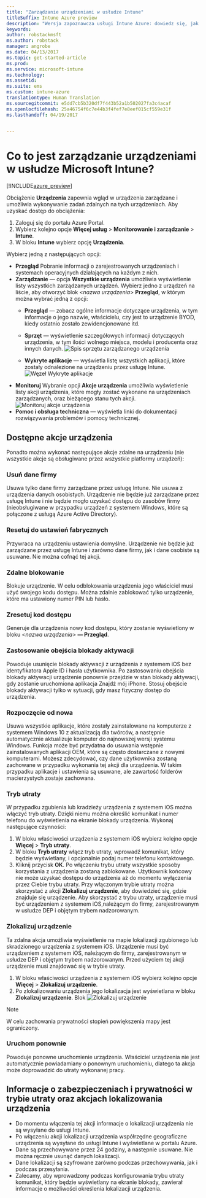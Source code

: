 ```yaml
---
title: "Zarządzanie urządzeniami w usłudze Intune"
titleSuffix: Intune Azure preview
description: "Wersja zapoznawcza usługi Intune Azure: dowiedz się, jak wyświetlać urządzenia zarządzane za pomocą usługi Intune i wykonywać na nich różne operacje."
keywords: 
author: robstackmsft
ms.author: robstack
manager: angrobe
ms.date: 04/13/2017
ms.topic: get-started-article
ms.prod: 
ms.service: microsoft-intune
ms.technology: 
ms.assetid: 
ms.suite: ems
ms.custom: intune-azure
translationtype: Human Translation
ms.sourcegitcommit: e5dd7cb5b320df7f443b52a1b502027fa3c4acaf
ms.openlocfilehash: 25a46754f6c7e44b3f4fef7e8eef015cf559e31f
ms.lasthandoff: 04/19/2017


---
```


# <a name="what-is-microsoft-intune-device-management"></a>Co to jest zarządzanie urządzeniami w usłudze Microsoft Intune?


[!INCLUDE[azure_preview](../includes/azure_preview.md)]

Obciążenie **Urządzenia** zapewnia wgląd w urządzenia zarządzane i umożliwia wykonywanie zadań zdalnych na tych urządzeniach. Aby uzyskać dostęp do obciążenia:

1. Zaloguj się do portalu Azure Portal.
2. Wybierz kolejno opcje **Więcej usług** > **Monitorowanie i zarządzanie** > **Intune**.
3. W bloku **Intune** wybierz opcję **Urządzenia**.

Wybierz jedną z następujących opcji:

- **Przegląd** Pobranie informacji o zarejestrowanych urządzeniach i systemach operacyjnych działających na każdym z nich.
- **Zarządzanie** — opcja **Wszystkie urządzenia** umożliwia wyświetlenie listy wszystkich zarządzanych urządzeń.
    Wybierz jedno z urządzeń na liście, aby otworzyć blok <*nazwa urządzenia*> **Przegląd**, w którym można wybrać jedną z opcji:
    - **Przegląd** — zobacz ogólne informacje dotyczące urządzenia, w tym informacje o jego nazwie, właścicielu, czy jest to urządzenie BYOD, kiedy ostatnio zostało zewidencjonowane itd.

    - **Sprzęt** — wyświetlenie szczegółowych informacji dotyczących urządzenia, w tym ilości wolnego miejsca, modelu i producenta oraz innych danych.
    ![Spis sprzętu zarządzanego urządzenia](./media/hardware-inventory.png)
    - **Wykryte aplikacje** — wyświetla listę wszystkich aplikacji, które zostały odnalezione na urządzeniu przez usługę Intune.
    ![Węzeł Wykryte aplikacje](./media/detected-applications.png)
- **Monitoruj** Wybranie opcji **Akcje urządzenia** umożliwia wyświetlenie listy akcji urządzenia, które mogły zostać wykonane na urządzeniach zarządzanych, oraz bieżącego stanu tych akcji.
![Monitoruj akcje urządzenia](./media/monitor-device-actions.png)
- **Pomoc i obsługa techniczna** — wyświetla linki do dokumentacji rozwiązywania problemów i pomocy technicznej.

## <a name="available-device-actions"></a>Dostępne akcje urządzenia

Ponadto można wykonać następujące akcje zdalne na urządzeniu (nie wszystkie akcje są obsługiwane przez wszystkie platformy urządzeń):

### <a name="remove-company-data"></a>**Usuń dane firmy**
Usuwa tylko dane firmy zarządzane przez usługę Intune. Nie usuwa z urządzenia danych osobistych. Urządzenie nie będzie już zarządzane przez usługę Intune i nie będzie mogło uzyskać dostępu do zasobów firmy (nieobsługiwane w przypadku urządzeń z systemem Windows, które są połączone z usługą Azure Active Directory).

### <a name="factory-reset"></a>**Resetuj do ustawień fabrycznych**
Przywraca na urządzeniu ustawienia domyślne. Urządzenie nie będzie już zarządzane przez usługę Intune i zarówno dane firmy, jak i dane osobiste są usuwane. Nie można cofnąć tej akcji.

### <a name="remote-lock"></a>**Zdalne blokowanie**
Blokuje urządzenie. W celu odblokowania urządzenia jego właściciel musi użyć swojego kodu dostępu. Można zdalnie zablokować tylko urządzenie, które ma ustawiony numer PIN lub hasło.

### <a name="reset-passcode"></a>**Zresetuj kod dostępu**
Generuje dla urządzenia nowy kod dostępu, który zostanie wyświetlony w bloku <*nazwa urządzenia*>  **— Przegląd**.

### <a name="bypass-activation-lock"></a>**Zastosowanie obejścia blokady aktywacji**
Powoduje usunięcie blokady aktywacji z urządzenia z systemem iOS bez identyfikatora Apple ID i hasła użytkownika. Po zastosowaniu obejścia blokady aktywacji urządzenie ponownie przejdzie w stan blokady aktywacji, gdy zostanie uruchomiona aplikacja Znajdź mój iPhone. Stosuj obejście blokady aktywacji tylko w sytuacji, gdy masz fizyczny dostęp do urządzenia.

### <a name="fresh-start"></a>**Rozpoczęcie od nowa**

Usuwa wszystkie aplikacje, które zostały zainstalowane na komputerze z systemem Windows 10 z aktualizacją dla twórców, a następnie automatycznie aktualizuje komputer do najnowszej wersji systemu Windows.
Funkcja może być przydatna do usuwania wstępnie zainstalowanych aplikacji OEM, które są często dostarczane z nowymi komputerami. Możesz zdecydować, czy dane użytkownika zostaną zachowane w przypadku wykonania tej akcji dla urządzenia. W takim przypadku aplikacje i ustawienia są usuwane, ale zawartość folderów macierzystych zostaje zachowana.


### <a name="lost-mode"></a>**Tryb utraty**
W przypadku zgubienia lub kradzieży urządzenia z systemem iOS można włączyć tryb utraty. Dzięki niemu można określić komunikat i numer telefonu do wyświetlenia na ekranie blokady urządzenia. Wykonaj następujące czynności:
1.    W bloku właściwości urządzenia z systemem iOS wybierz kolejno opcje **Więcej** > **Tryb utraty**.
2.    W bloku **Tryb utraty** włącz tryb utraty, wprowadź komunikat, który będzie wyświetlany, i opcjonalnie podaj numer telefonu kontaktowego.
3.    Kliknij przycisk **OK**.
Po włączeniu trybu utraty wszystkie sposoby korzystania z urządzenia zostaną zablokowane. Użytkownik końcowy nie może uzyskać dostępu do urządzenia aż do momentu wyłączenia przez Ciebie trybu utraty. Przy włączonym trybie utraty można skorzystać z akcji **Zlokalizuj urządzenie**, aby dowiedzieć się, gdzie znajduje się urządzenie.
Aby skorzystać z trybu utraty, urządzenie musi być urządzeniem z systemem iOS,należącym do firmy, zarejestrowanym w usłudze DEP i objętym trybem nadzorowanym.

### <a name="locate-device"></a>**Zlokalizuj urządzenie**
Ta zdalna akcja umożliwia wyświetlenie na mapie lokalizacji zgubionego lub skradzionego urządzenia z systemem iOS. Urządzenie musi być urządzeniem z systemem iOS, należącym do firmy, zarejestrowanym w usłudze DEP i objętym trybem nadzorowanym. Przed użyciem tej akcji urządzenie musi znajdować się w trybie utraty.
1.    W bloku właściwości urządzenia z systemem iOS wybierz kolejno opcje **Więcej** > **Zlokalizuj urządzenie**.
2.    Po zlokalizowaniu urządzenia jego lokalizacja jest wyświetlana w bloku **Zlokalizuj urządzenie**.
    Blok ![Zlokalizuj urządzenie](./media/locate-device.png)

>[!NOTE]
>W celu zachowania prywatności stopień powiększenia mapy jest ograniczony.

### <a name="restart"></a>**Uruchom ponownie**
Powoduje ponowne uruchomienie urządzenia. Właściciel urządzenia nie jest automatycznie powiadamiany o ponownym uruchomieniu, dlatego ta akcja może doprowadzić do utraty wykonanej pracy.


## <a name="security-and-privacy-information-for-the-lost-mode-and-locate-device-actions"></a>Informacje o zabezpieczeniach i prywatności w trybie utraty oraz akcjach lokalizowania urządzenia
- Do momentu włączenia tej akcji informacje o lokalizacji urządzenia nie są wysyłane do usługi Intune.
- Po włączeniu akcji lokalizacji urządzenia współrzędne geograficzne urządzenia są wysyłane do usługi Intune i wyświetlane w portalu Azure.
- Dane są przechowywane przez 24 godziny, a następnie usuwane. Nie można ręcznie usunąć danych lokalizacji.
- Dane lokalizacji są szyfrowane zarówno podczas przechowywania, jak i podczas przesyłania.
- Zalecamy, aby wprowadzony podczas konfigurowania trybu utraty komunikat, który będzie wyświetlany na ekranie blokady, zawierał informacje o możliwości określenia lokalizacji urządzenia.


